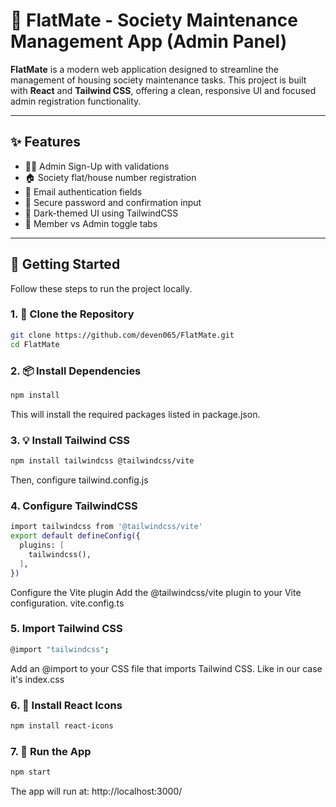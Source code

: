 # 🏢 FlatMate - Society Maintenance Management App (Admin Panel)

**FlatMate** is a modern web application designed to streamline the management of housing society maintenance tasks. This project is built with **React** and **Tailwind CSS**, offering a clean, responsive UI and focused admin registration functionality.

---

## ✨ Features

- 🧑‍💼 Admin Sign-Up with validations
- 🏠 Society flat/house number registration
- 📧 Email authentication fields
- 🔐 Secure password and confirmation input
- 🎨 Dark-themed UI using TailwindCSS
- 🔁 Member vs Admin toggle tabs

---

## 🚀 Getting Started

Follow these steps to run the project locally.

### 1. 📁 Clone the Repository

```bash
git clone https://github.com/deven065/FlatMate.git
cd FlatMate
```
### 2. 📦 Install Dependencies
```bash
npm install
```
This will install the required packages listed in package.json.
### 3. 💡 Install Tailwind CSS
```bash
npm install tailwindcss @tailwindcss/vite
```
Then, configure tailwind.config.js
### 4. Configure TailwindCSS
```bash
import tailwindcss from '@tailwindcss/vite'
export default defineConfig({
  plugins: [
    tailwindcss(),
  ],
})
```
Configure the Vite plugin
Add the @tailwindcss/vite plugin to your Vite configuration.
vite.config.ts

### 5. Import Tailwind CSS
```bash
@import "tailwindcss";
```
Add an @import to your CSS file that imports Tailwind CSS. Like in our case it's index.css
### 6. 🎨 Install React Icons
```bash
npm install react-icons
```
### 7. 🧪 Run the App
```bash
npm start
```
The app will run at: http://localhost:3000/
